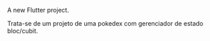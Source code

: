 

A new Flutter project.

Trata-se de um projeto de uma pokedex com gerenciador de estado bloc/cubit. 